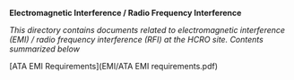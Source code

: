 **Electromagnetic Interference / Radio Frequency Interference**

*This directory contains documents related to electromagnetic interference (EMI) / radio frequency interference (RFI) at the HCRO site.  Contents summarized below*

[ATA EMI Requirements](EMI/ATA EMI requirements.pdf) 
